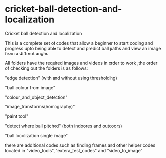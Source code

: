 # cricket-ball-detection-and-localization
Cricket ball detection and localization

This is a complete set of codes that allow a beginner to start coding and progress upto being able to detect and predict ball paths and 
view an image from a diffrent angle.

All folders have the required images and videos in order to work ,the order of checking out the folders is as follows:

  "edge detection"    (with and without using thresholding)

  "ball colour from image"

  "colour_and_object_detection"

  "image_transforms(homography)"
  
  "paint tool"
  
  "detect where ball pitched"  (both indoores and outdoors)
  
  "ball locolization single image"
  
there are additional codes such as finding frames and other helper codes located in "video_tools", "extera_test_codes" and "video_to_image"
